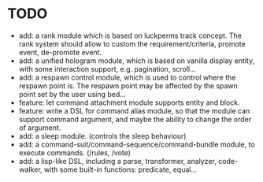 # TODO
- add: a rank module which is based on luckperms track concept. The rank system should allow to custom the
  requirement/criteria, promote event, de-promote event.
- add: a unified hologram module, which is based on vanilla display entity, with some interaction support, e.g.
  pagination, scroll...
- add: a respawn control module, which is used to control where the respawn point is. The respawn point may be affected
  by the spawn point set by the user using bed...
- feature: let command attachment module supports entity and block.
- feature: write a DSL for command alias module, so that the module can support command argument, and maybe the ability
  to change the order of argument.
- add: a sleep module. (controls the sleep behaviour)
- add: a command-suit/command-sequence/command-bundle module, to execute commands. (/rules, /vote)
- add: a lisp-like DSL, including a parse, transformer, analyzer, code-walker, with some built-in functions: predicate,
  equal...
